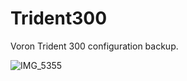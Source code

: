 # Trident300
Voron Trident 300 configuration backup.

![IMG_5355](https://github.com/mvdveer/Trident300/assets/19568018/56ac4d09-e9bd-442a-9302-09015447c47a)

